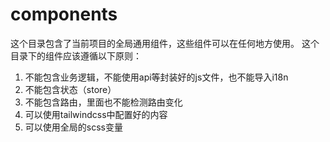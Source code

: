 # components

这个目录包含了当前项目的全局通用组件，这些组件可以在任何地方使用。
这个目录下的组件应该遵循以下原则：

1. 不能包含业务逻辑，不能使用api等封装好的js文件，也不能导入i18n
2. 不能包含状态（store）
3. 不能包含路由，里面也不能检测路由变化
4. 可以使用tailwindcss中配置好的内容
5. 可以使用全局的scss变量
